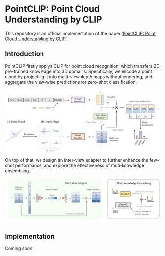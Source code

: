 # PointCLIP: Point Cloud Understanding by CLIP
This repository is an official implementation of the paper ['PointCLIP: Point Cloud Understanding by CLIP'](https://arxiv.org/abs/2112.02413).

## Introduction
PointCLIP firstly applys CLIP for point cloud recognition, which transfers 2D pre-trained knowledge into 3D domains. Specifically, we encode a point cloud by projecting it into multi-view depth maps without rendering, and aggregate the view-wise predictions for zero-shot classification.

<div align="center">
  <img src="./figs/architecture.jpg"/>
</div>

On top of that, we design an inter-view adapter to further enhance the few-shot performance, and explore the effectiveness of muti-knowledge ensembling.

<div align="center">
  <img src="./figs/adapter.jpg"/>
</div>

## Implementation
Coming soon!
